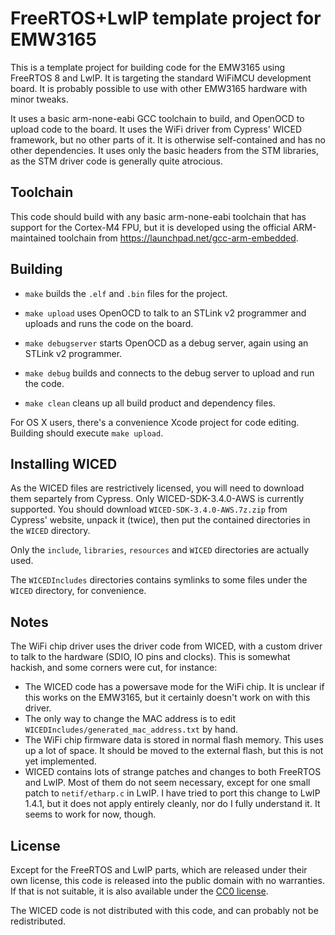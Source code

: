 # FreeRTOS+LwIP template project for EMW3165 #

This is a template project for building code for the EMW3165 using
FreeRTOS 8 and LwIP.  It is targeting the standard WiFiMCU development
board. It is probably possible to use with other EMW3165 hardware with
minor tweaks.

It uses a basic arm-none-eabi GCC toolchain to build, and OpenOCD to
upload code to the board. It uses the WiFi driver from Cypress' WICED
framework, but no other parts of it. It is otherwise self-contained and
has no other dependencies. It uses only the basic headers from the STM
libraries, as the STM driver code is generally quite atrocious.

## Toolchain ##

This code should build with any basic arm-none-eabi toolchain that has
support for the Cortex-M4 FPU, but it is developed using the official
ARM-maintained toolchain from https://launchpad.net/gcc-arm-embedded.

## Building ##

* `make` builds the `.elf` and `.bin` files for the project.

* `make upload` uses OpenOCD to talk to an STLink v2 programmer and uploads and runs the code on the board.

* `make debugserver` starts OpenOCD as a debug server, again using an STLink v2 programmer.

* `make debug` builds and connects to the debug server to upload and run the code.

* `make clean` cleans up all build product and dependency files.

For OS X users, there's a convenience Xcode project for code editing. Building should execute `make upload`.

## Installing WICED ##

As the WICED files are restrictively licensed, you will need to download them separtely
from Cypress. Only WICED-SDK-3.4.0-AWS is currently supported. You should download
`WICED-SDK-3.4.0-AWS.7z.zip` from Cypress' website, unpack it (twice), then put the
contained directories in the `WICED` directory.

Only the `include`, `libraries`, `resources` and `WICED` directories are actually used.

The `WICEDIncludes` directories contains symlinks to some files under the `WICED`
directory, for convenience.

## Notes ##

The WiFi chip driver uses the driver code from WICED, with a custom driver to talk
to the hardware (SDIO, IO pins and clocks). This is somewhat hackish, and some
corners were cut, for instance:

* The WICED code has a powersave mode for the WiFi chip. It is unclear if this works on the EMW3165, but it certainly doesn't work on with this driver.
* The only way to change the MAC address is to edit `WICEDIncludes/generated_mac_address.txt` by hand.
* The WiFi chip firmware data is stored in normal flash memory. This uses up a lot of space. It should be moved to the external flash, but this is not yet implemented.
* WICED contains lots of strange patches and changes to both FreeRTOS and LwIP. Most of them do not seem necessary, except for one small patch to `netif/etharp.c` in LwIP. I have tried to port this change to LwIP 1.4.1, but it does not apply entirely cleanly, nor do I fully understand it. It seems to work for now, though.

## License ##

Except for the FreeRTOS and LwIP parts, which are released under their own license, this
code is released into the public domain with no warranties. If that is not suitable, it
is also available under the [CC0 license](http://creativecommons.org/publicdomain/zero/1.0/).

The WICED code is not distributed with this code, and can probably not be redistributed.
